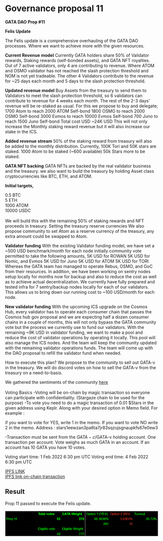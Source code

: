 # Governance proposal 11

**GATA DAO Prop #11**

**Felis Update**

The Felis update is a comprehensive overhauling of the GATA DAO processes. Where we want to achieve more with the given resources.

**Current Revenue model** Currently GATA holders share 50% of Validator rewards, Staking rewards (self-bonded assets), and GATA NFT royalties. Out of 7 active validators, only 4 are contributing to revenue. Where ATOM and OSMO validator has not reached the slash protection threshold and NOM is not yet tradeable. The other 4 Validators contribute to the revenue for \~25 days each month and 5 days to the slash protection threshold.

**Updated revenue model** Buy Assets from the treasury to send them to Validators to meet the slash protection threshold, so 6 validators can contribute to revenue for 4 weeks each month. The rest of the 2-3 days' revenue will be re-staked as usual. For this we propose to buy and delegate; 1700 Atom to reach 2000 ATOM Self-bond 1800 OSMO to reach 2000 OSMO Self-bond 3000 Evmos to reach 10000 Evmos Self-bond 700 Juno to reach 1500 Juno Self-bond Total cost USD \~24K USD This will not only increase the Monthly staking reward revenue but it will also increase our stake in the ICS.

**Added revenue stream** 50% of the staking reward from treasury will also be added to the monthly distribution. Currently, 100K Tori and 50K stars are staked. 1000 Atom to be staked (\~600 available) 50k Stars more to be staked.

**GATA NFT backing** GATA NFTs are backed by the real validator business and the treasury. we also want to build the treasury by holding Asset class cryptocurrencies like BTC, ETH, and ATOM.

**Initial targets,**

0.5 BTC\
5 ETH\
1000 ATOM \
10000 USDC\
\
We will build this with the remaining 50% of staking rewards and NFT proceeds in treasury. Setting the treasury reserve currencies We also propose community to set Atom as a reserve currency of the treasury, any extra amount could be swapped to Atom.

**Validator funding** With the existing Validator funding model, we have set a \~500 USD benchmark/month for each node initially community vote permitted to take the following amounts, 5K USD for ROWAN 5K USD for Nomic, and Evmos 5K USD for Juno 5K USD for ATOM 5K USD for TORI Whereas the GATA team has managed to operate Rebus, OSMO, and GoC from their resources. In addition, we have been working on sentry nodes setup locally for months now for backup and also to reduce the cost as well as to achieve actual decentralization. We currently have fully prepared and tested infra for 7 sentry/backup nodes locally for each of our validators. This allows us to bring down our running cost to \~100 USD/month for each node.

**New validator funding** With the upcoming ICS upgrade on the Cosmos Hub, every validator has to operate each consumer chain that passes the Cosmos hub gov proposal and we are expecting half a dozen consumer chains in a couple of months, this will not only bypass the GATA community vote but the process we currently use to fund our validators. With the remaining \~9K USD in validator funding, we want to make a pool and reduce the cost of validator operations by operating it locally. This pool will also manage the ICS nodes. And the team will keep the community updated with the remaining validator operations funds. The team will come up with the DAO proposal to refill the validator fund when needed.

How to execute this plan? We propose to the community to sell out GATA-v in the treasury. We will do discord votes on how to sell the GATA-v from the treasury on a need-to-basis.

We gathered the sentiments of the community [here ](https://discord.com/channels/934972959913820160/1067844408713674882) \
\
Voting Basics -Voting will be on-chain by magic transaction so everyone can participate with confidentiality. (Stargaze chain to be used for the purpose) -To vote you need to do a magic transaction of 0.01 $Stars in the given address using Keplr. Along with your desired option in Memo field. For example :

if you want to vote for YES, write 1 in the memo. If you want to vote NO write 2 in the memo. Address : stars1eewzan3pa6ta7jr83sqzujsgnaupkfs67e0ew3

\-Transaction must be sent from the $GATA-c/$GATA-v holding account. One transaction per account. Vote weighs as much GATA in an account. If an account has 10 GATA you have 10 votes.

Voting start time: 1 Feb 2022 6:30 pm UTC Voting end time: 4 Feb 2022 6:30 pm UTC

[IPFS LINK](https://gateway.pinata.cloud/ipfs/QmRNxuCzpwYaaat6C9DJgXiZkpeFmjvgQpzW2nGFS4LmV6)\
[IPFS link on-chain transaction](https://www.mintscan.io/stargaze/txs/33563D71FD084A376D1D5A31F735CD964D805920B13FDD63E11D6654AA89DBD9)&#x20;

## Result&#x20;

Prop 11 passed to execute the Felis update. \
\
![](<../.gitbook/assets/image (15).png>)
